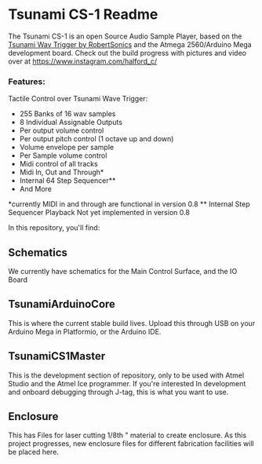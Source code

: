 # Tsunami CS-1 Readme

The Tsunami CS-1 is an open Source Audio Sample Player, based on the [Tsunami Wav Trigger by RobertSonics](https://robertsonics.com/tsunami/) and the Atmega 2560/Arduino Mega development board. 
Check out the build progress with pictures and video over at https://www.instagram.com/halford_c/

### Features:
 Tactile Control over Tsunami Wave Trigger:
- 255 Banks of 16  wav samples
- 8 Individual Assignable Outputs
- Per output volume control
- Per output pitch control (1 octave up and down)
- Volume envelope per sample
- Per Sample volume control
- Midi control of all tracks
- Midi In, Out and Through*
 - Internal 64 Step Sequencer**
 - And More

*currently MIDI in and through are functional in version 0.8
** Internal Step Sequencer Playback Not yet implemented in version 0.8

In this repository, you'll find:
## Schematics
We currently have schematics for the Main Control Surface, and the IO Board
## TsunamiArduinoCore
This is where the current stable build lives. Upload this through USB on your Arduino Mega in Platformio, or the Arduino IDE. 
## TsunamiCS1Master
This is the development section of repository, only to be used with Atmel Studio and the Atmel Ice programmer. If you're interested In development and onboard debugging through J-tag, this is what you want to use. 
## Enclosure
This has Files for laser cutting 1/8th " material to create enclosure. 
As this project progresses, new enclosure files for different fabrication facilities will be placed here.  
